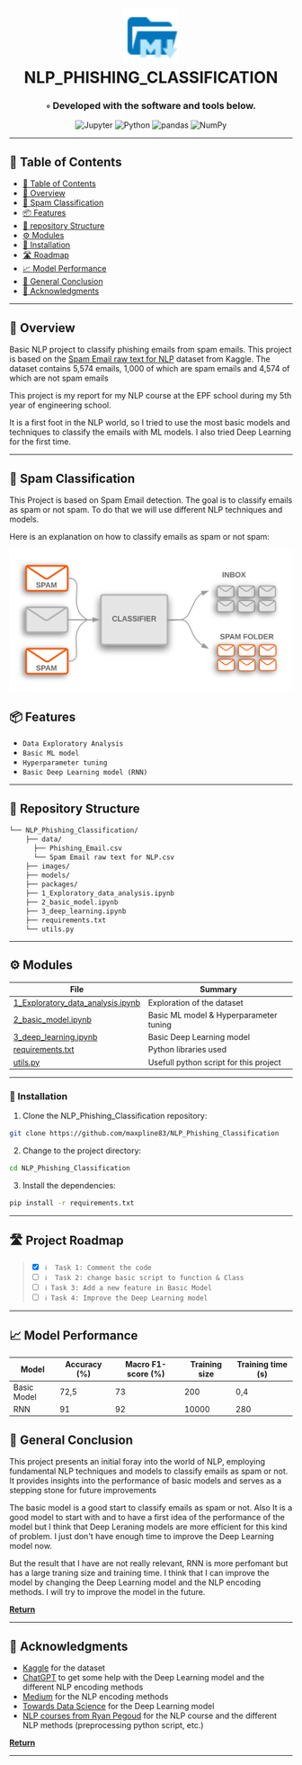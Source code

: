 <div align="center">
<h1 align="center">
<img src="https://raw.githubusercontent.com/PKief/vscode-material-icon-theme/ec559a9f6bfd399b82bb44393651661b08aaf7ba/icons/folder-markdown-open.svg" width="100" />
<br>NLP_PHISHING_CLASSIFICATION</h1>
<h3>◦ Developed with the software and tools below.</h3>

<p align="center">
<img src="https://img.shields.io/badge/Jupyter-F37626.svg?style=flat-square&logo=Jupyter&logoColor=white" alt="Jupyter" />
<img src="https://img.shields.io/badge/Python-3776AB.svg?style=flat-square&logo=Python&logoColor=white" alt="Python" />
<img src="https://img.shields.io/badge/pandas-150458.svg?style=flat-square&logo=pandas&logoColor=white" alt="pandas" />
<img src="https://img.shields.io/badge/NumPy-013243.svg?style=flat-square&logo=NumPy&logoColor=white" alt="NumPy" />
</p>
</div>


---

## 📖 Table of Contents
- [📖 Table of Contents](#-table-of-contents)
- [📍 Overview](#-overview)
- [📧 Spam Classification](#-spam-classification)
- [📦 Features](#-features)
- [📂 repository Structure](#-repository-structure)
- [⚙️ Modules](#modules)
- [🔧 Installation](#-installation)
- [🛣 Roadmap](#-roadmap)
- [📈 Model Performance](#-model-performance)
- [🤝 General Conclusion](#-contributing)
- [👏 Acknowledgments](#-acknowledgments)

---


## 📍 Overview

Basic NLP project to classify phishing emails from spam emails. This project is based on the [Spam Email raw text for NLP](https://www.kaggle.com/ozlerhakan/spam-or-not-spam-dataset) dataset from Kaggle. The dataset contains 5,574 emails, 1,000 of which are spam emails and 4,574 of which are not spam emails

This project is my report for my NLP course at the EPF school during my 5th year of engineering school. 

It is a first foot in the NLP world, so I tried to use the most basic models and techniques to classify the emails with ML models. I also tried Deep Learning for the first time.

---
## 📧 Spam Classification

This Project is based on Spam Email detection. The goal is to classify emails as spam or not spam. To do that we will use different NLP techniques and models.

Here is an explanation on how to classify emails as spam or not spam:

<img src="https://raw.githubusercontent.com/deepankarkotnala/Email-Spam-Ham-Classifier-NLP/master/images/email_spam_ham.png"/>

## 📦 Features

- `Data Exploratory Analysis`
- `Basic ML model`
- `Hyperparameter tuning`
- `Basic Deep Learning model (RNN)`

---


## 📂 Repository Structure

```
└── NLP_Phishing_Classification/
    ├── data/
      ├── Phishing_Email.csv
      └── Spam Email raw text for NLP.csv
    ├── images/
    ├── models/
    ├── packages/
    ├── 1_Exploratory_data_analysis.ipynb
    ├── 2_basic_model.ipynb
    ├── 3_deep_learning.ipynb
    ├── requirements.txt
    └── utils.py

```

---


## ⚙️ Modules

| File                                                                                                                                       | Summary                   |
| ---                                                                                                                                        | ---                       |
| [1_Exploratory_data_analysis.ipynb](https://github.com/maxpline83/NLP_Phishing_Classification/blob/main/1_Exploratory_data_analysis.ipynb) | Exploration of the dataset |
| [2_basic_model.ipynb](https://github.com/maxpline83/NLP_Phishing_Classification/blob/main/2_basic_model.ipynb)                             | Basic ML model & Hyperparameter tuning|
| [3_deep_learning.ipynb](https://github.com/maxpline83/NLP_Phishing_Classification/blob/main/3_deep_learning.ipynb)                         | Basic Deep Learning model|
| [requirements.txt](https://github.com/maxpline83/NLP_Phishing_Classification/blob/main/requirements.txt)                                   | Python libraries used  |
| [utils.py](https://github.com/maxpline83/NLP_Phishing_Classification/blob/main/utils.py)                                                   | Usefull python script for this project |

---

### 🔧 Installation

1. Clone the NLP_Phishing_Classification repository:
```sh
git clone https://github.com/maxpline83/NLP_Phishing_Classification
```

2. Change to the project directory:
```sh
cd NLP_Phishing_Classification
```

3. Install the dependencies:
```sh
pip install -r requirements.txt
```



---


## 🛣 Project Roadmap

> - [X] `ℹ️  Task 1: Comment the code`
> - [ ] `ℹ️  Task 2: change basic script to function & Class`
> - [ ] `ℹ️ Task 3: Add a new feature in Basic Model`
> - [ ] `ℹ️ Task 4: Improve the Deep Learning model`


---

## 📈 Model Performance

| Model                        | Accuracy (%) | Macro F1-score (%) | Training size | Training time (s) |
|------------------------------|--------------|--------------------|---------------------------|-----------------------------|
| Basic Model                     | 72,5         | 73              | 200                       | 0,4                      |
| RNN                     | 91           | 92                 | 10000                       | 280                  |


## 🤝 General Conclusion

This project presents an initial foray into the world of NLP, employing fundamental NLP techniques and models to classify emails as spam or not. It provides insights into the performance of basic models and serves as a stepping stone for future improvements

 The basic model is a good start to classify emails as spam or not. Also It is a good model to start with and to have a first idea of the performance of the model but I think that Deep Leraning models are more efficient for this kind of problem. I just don't have enough time to improve the Deep Learning model now.

But the result that I have are not really relevant, RNN is more perfomant but has a large traning size and training time. I think that I can improve the model by changing the Deep Learning model and the NLP encoding methods. I will try to improve the model in the future.

[**Return**](#Top)

---
## 👏 Acknowledgments

- [Kaggle](https://www.kaggle.com/ozlerhakan/spam-or-not-spam-dataset) for the dataset
- [ChatGPT](https://chat.openai.com/) to get some help with the Deep Learning model and the different NLP encoding methods
- [Medium](https://medium.com/analytics-vidhya/nlp-text-encoding-a-beginners-guide-fa332d715854) for the NLP encoding methods
- [Towards Data Science](https://towardsdatascience.com/understanding-feature-engineering-part-4-deep-learning-methods-for-text-data-96c44370bbfa) for the Deep Learning model
- [NLP courses from Ryan Pegoud](https://github.com/RPegoud) for the NLP course and the different NLP methods (preprocessing python script, etc.)

[**Return**](#Top)

---

